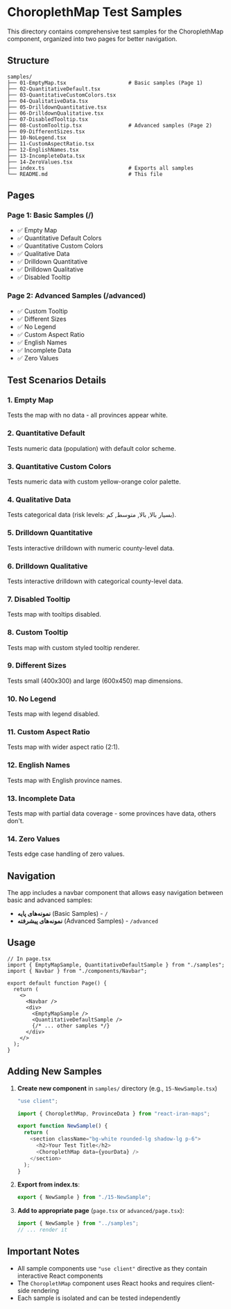 # ChoroplethMap Test Samples

This directory contains comprehensive test samples for the ChoroplethMap component, organized into two pages for better navigation.

## Structure

```
samples/
├── 01-EmptyMap.tsx                    # Basic samples (Page 1)
├── 02-QuantitativeDefault.tsx
├── 03-QuantitativeCustomColors.tsx
├── 04-QualitativeData.tsx
├── 05-DrilldownQuantitative.tsx
├── 06-DrilldownQualitative.tsx
├── 07-DisabledTooltip.tsx
├── 08-CustomTooltip.tsx               # Advanced samples (Page 2)
├── 09-DifferentSizes.tsx
├── 10-NoLegend.tsx
├── 11-CustomAspectRatio.tsx
├── 12-EnglishNames.tsx
├── 13-IncompleteData.tsx
├── 14-ZeroValues.tsx
├── index.ts                           # Exports all samples
└── README.md                          # This file
```

## Pages

### Page 1: Basic Samples (/)

- ✅ Empty Map
- ✅ Quantitative Default Colors
- ✅ Quantitative Custom Colors
- ✅ Qualitative Data
- ✅ Drilldown Quantitative
- ✅ Drilldown Qualitative
- ✅ Disabled Tooltip

### Page 2: Advanced Samples (/advanced)

- ✅ Custom Tooltip
- ✅ Different Sizes
- ✅ No Legend
- ✅ Custom Aspect Ratio
- ✅ English Names
- ✅ Incomplete Data
- ✅ Zero Values

## Test Scenarios Details

### 1. Empty Map

Tests the map with no data - all provinces appear white.

### 2. Quantitative Default

Tests numeric data (population) with default color scheme.

### 3. Quantitative Custom Colors

Tests numeric data with custom yellow-orange color palette.

### 4. Qualitative Data

Tests categorical data (risk levels: بسیار بالا, بالا, متوسط, کم).

### 5. Drilldown Quantitative

Tests interactive drilldown with numeric county-level data.

### 6. Drilldown Qualitative

Tests interactive drilldown with categorical county-level data.

### 7. Disabled Tooltip

Tests map with tooltips disabled.

### 8. Custom Tooltip

Tests map with custom styled tooltip renderer.

### 9. Different Sizes

Tests small (400x300) and large (600x450) map dimensions.

### 10. No Legend

Tests map with legend disabled.

### 11. Custom Aspect Ratio

Tests map with wider aspect ratio (2:1).

### 12. English Names

Tests map with English province names.

### 13. Incomplete Data

Tests map with partial data coverage - some provinces have data, others don't.

### 14. Zero Values

Tests edge case handling of zero values.

## Navigation

The app includes a navbar component that allows easy navigation between basic and advanced samples:

- **نمونه‌های پایه** (Basic Samples) - `/`
- **نمونه‌های پیشرفته** (Advanced Samples) - `/advanced`

## Usage

```tsx
// In page.tsx
import { EmptyMapSample, QuantitativeDefaultSample } from "./samples";
import { Navbar } from "./components/Navbar";

export default function Page() {
  return (
    <>
      <Navbar />
      <div>
        <EmptyMapSample />
        <QuantitativeDefaultSample />
        {/* ... other samples */}
      </div>
    </>
  );
}
```

## Adding New Samples

1. **Create new component** in `samples/` directory (e.g., `15-NewSample.tsx`)

   ```typescript
   "use client";

   import { ChoroplethMap, ProvinceData } from "react-iran-maps";

   export function NewSample() {
     return (
       <section className="bg-white rounded-lg shadow-lg p-6">
         <h2>Your Test Title</h2>
         <ChoroplethMap data={yourData} />
       </section>
     );
   }
   ```

2. **Export from index.ts**:

   ```typescript
   export { NewSample } from "./15-NewSample";
   ```

3. **Add to appropriate page** (`page.tsx` or `advanced/page.tsx`):
   ```typescript
   import { NewSample } from "../samples";
   // ... render it
   ```

## Important Notes

- All sample components use `"use client"` directive as they contain interactive React components
- The `ChoroplethMap` component uses React hooks and requires client-side rendering
- Each sample is isolated and can be tested independently

